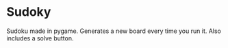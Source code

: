 # Sudoky
Sudoku made in pygame. Generates a new board every time you run it. Also includes a solve button.
